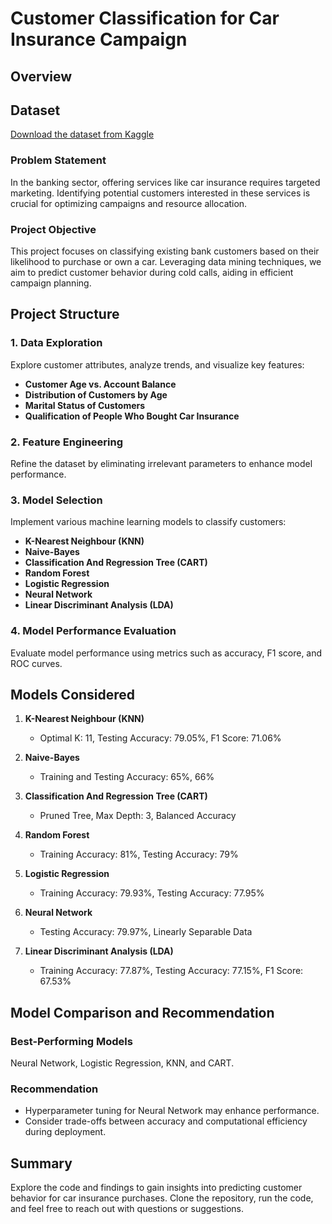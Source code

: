 # Customer Classification for Car Insurance Campaign

## Overview

## Dataset
[Download the dataset from Kaggle](https://www.kaggle.com/datasets/kondla/carinsurance)

### Problem Statement
In the banking sector, offering services like car insurance requires targeted marketing. Identifying potential customers interested in these services is crucial for optimizing campaigns and resource allocation.

### Project Objective
This project focuses on classifying existing bank customers based on their likelihood to purchase or own a car. Leveraging data mining techniques, we aim to predict customer behavior during cold calls, aiding in efficient campaign planning.

## Project Structure

### 1. Data Exploration
Explore customer attributes, analyze trends, and visualize key features:
- **Customer Age vs. Account Balance**
- **Distribution of Customers by Age**
- **Marital Status of Customers**
- **Qualification of People Who Bought Car Insurance**

### 2. Feature Engineering
Refine the dataset by eliminating irrelevant parameters to enhance model performance.

### 3. Model Selection
Implement various machine learning models to classify customers:
- **K-Nearest Neighbour (KNN)**
- **Naive-Bayes**
- **Classification And Regression Tree (CART)**
- **Random Forest**
- **Logistic Regression**
- **Neural Network**
- **Linear Discriminant Analysis (LDA)**

### 4. Model Performance Evaluation
Evaluate model performance using metrics such as accuracy, F1 score, and ROC curves.

## Models Considered

1. **K-Nearest Neighbour (KNN)**
   - Optimal K: 11, Testing Accuracy: 79.05%, F1 Score: 71.06%

2. **Naive-Bayes**
   - Training and Testing Accuracy: 65%, 66%

3. **Classification And Regression Tree (CART)**
   - Pruned Tree, Max Depth: 3, Balanced Accuracy

4. **Random Forest**
   - Training Accuracy: 81%, Testing Accuracy: 79%

5. **Logistic Regression**
   - Training Accuracy: 79.93%, Testing Accuracy: 77.95%

6. **Neural Network**
   - Testing Accuracy: 79.97%, Linearly Separable Data

7. **Linear Discriminant Analysis (LDA)**
   - Training Accuracy: 77.87%, Testing Accuracy: 77.15%, F1 Score: 67.53%

## Model Comparison and Recommendation

### Best-Performing Models
Neural Network, Logistic Regression, KNN, and CART.

### Recommendation
- Hyperparameter tuning for Neural Network may enhance performance.
- Consider trade-offs between accuracy and computational efficiency during deployment.

## Summary

Explore the code and findings to gain insights into predicting customer behavior for car insurance purchases. Clone the repository, run the code, and feel free to reach out with questions or suggestions.
